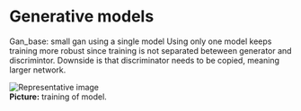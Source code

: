 # Generative models

Gan_base: small gan using a single model
Using only one model keeps training more robust since training is not separated beteween generator and discrimintor. Downside is that discriminator needs to be copied, meaning larger network.

![Representative image](https://github.com/senttula/Generative_models/blob/master/train_gif.gif)<br>
**Picture:** training of model.

